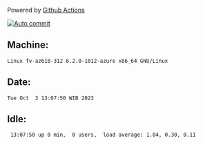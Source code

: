 Powered by [Github Actions](https://github.com/features/actions)

[![Auto commit](https://github.com/hiage/workstation/workflows/Auto%20commit/badge.svg)](https://github.com/hiage/workstation/actions?query=workflow%3A%22Auto+commit%22)

## Machine:
```
Linux fv-az618-312 6.2.0-1012-azure x86_64 GNU/Linux
```
## Date:
```
Tue Oct  3 13:07:50 WIB 2023
```
## Idle:
```
 13:07:50 up 0 min,  0 users,  load average: 1.04, 0.30, 0.11
```
